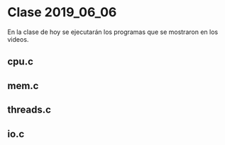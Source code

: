 # Clase 2019_06_06

En la clase de hoy se ejecutarán los programas que se mostraron en los videos. 

## cpu.c

## mem.c

## threads.c

## io.c

